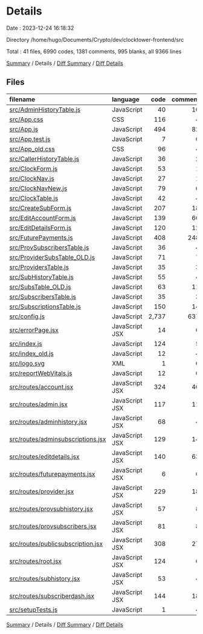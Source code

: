 # Details

Date : 2023-12-24 16:18:32

Directory /home/hugo/Documents/Crypto/dev/clocktower-frontend/src

Total : 41 files,  6990 codes, 1381 comments, 995 blanks, all 9366 lines

[Summary](results.md) / Details / [Diff Summary](diff.md) / [Diff Details](diff-details.md)

## Files
| filename | language | code | comment | blank | total |
| :--- | :--- | ---: | ---: | ---: | ---: |
| [src/AdminHistoryTable.js](/src/AdminHistoryTable.js) | JavaScript | 40 | 10 | 16 | 66 |
| [src/App.css](/src/App.css) | CSS | 116 | 4 | 25 | 145 |
| [src/App.js](/src/App.js) | JavaScript | 494 | 82 | 121 | 697 |
| [src/App.test.js](/src/App.test.js) | JavaScript | 7 | 0 | 2 | 9 |
| [src/App_old.css](/src/App_old.css) | CSS | 96 | 4 | 21 | 121 |
| [src/CallerHistoryTable.js](/src/CallerHistoryTable.js) | JavaScript | 36 | 2 | 13 | 51 |
| [src/ClockForm.js](/src/ClockForm.js) | JavaScript | 53 | 1 | 8 | 62 |
| [src/ClockNav.js](/src/ClockNav.js) | JavaScript | 27 | 1 | 5 | 33 |
| [src/ClockNavNew.js](/src/ClockNavNew.js) | JavaScript | 79 | 6 | 15 | 100 |
| [src/ClockTable.js](/src/ClockTable.js) | JavaScript | 42 | 4 | 12 | 58 |
| [src/CreateSubForm.js](/src/CreateSubForm.js) | JavaScript | 207 | 18 | 35 | 260 |
| [src/EditAccountForm.js](/src/EditAccountForm.js) | JavaScript | 139 | 66 | 27 | 232 |
| [src/EditDetailsForm.js](/src/EditDetailsForm.js) | JavaScript | 120 | 12 | 25 | 157 |
| [src/FuturePayments.js](/src/FuturePayments.js) | JavaScript | 408 | 248 | 117 | 773 |
| [src/ProvSubscribersTable.js](/src/ProvSubscribersTable.js) | JavaScript | 36 | 4 | 13 | 53 |
| [src/ProviderSubsTable_OLD.js](/src/ProviderSubsTable_OLD.js) | JavaScript | 71 | 7 | 14 | 92 |
| [src/ProvidersTable.js](/src/ProvidersTable.js) | JavaScript | 35 | 3 | 13 | 51 |
| [src/SubHistoryTable.js](/src/SubHistoryTable.js) | JavaScript | 55 | 4 | 13 | 72 |
| [src/SubsTable_OLD.js](/src/SubsTable_OLD.js) | JavaScript | 63 | 11 | 13 | 87 |
| [src/SubscribersTable.js](/src/SubscribersTable.js) | JavaScript | 35 | 3 | 13 | 51 |
| [src/SubscriptionsTable.js](/src/SubscriptionsTable.js) | JavaScript | 150 | 14 | 28 | 192 |
| [src/config.js](/src/config.js) | JavaScript | 2,737 | 637 | 25 | 3,399 |
| [src/errorPage.jsx](/src/errorPage.jsx) | JavaScript JSX | 14 | 0 | 2 | 16 |
| [src/index.js](/src/index.js) | JavaScript | 124 | 5 | 10 | 139 |
| [src/index_old.js](/src/index_old.js) | JavaScript | 12 | 4 | 3 | 19 |
| [src/logo.svg](/src/logo.svg) | XML | 1 | 0 | 0 | 1 |
| [src/reportWebVitals.js](/src/reportWebVitals.js) | JavaScript | 12 | 0 | 2 | 14 |
| [src/routes/account.jsx](/src/routes/account.jsx) | JavaScript JSX | 324 | 46 | 50 | 420 |
| [src/routes/admin.jsx](/src/routes/admin.jsx) | JavaScript JSX | 117 | 11 | 30 | 158 |
| [src/routes/adminhistory.jsx](/src/routes/adminhistory.jsx) | JavaScript JSX | 68 | 4 | 22 | 94 |
| [src/routes/adminsubscriptions.jsx](/src/routes/adminsubscriptions.jsx) | JavaScript JSX | 129 | 14 | 33 | 176 |
| [src/routes/editdetails.jsx](/src/routes/editdetails.jsx) | JavaScript JSX | 140 | 63 | 43 | 246 |
| [src/routes/futurepayments.jsx](/src/routes/futurepayments.jsx) | JavaScript JSX | 6 | 0 | 1 | 7 |
| [src/routes/provider.jsx](/src/routes/provider.jsx) | JavaScript JSX | 229 | 18 | 50 | 297 |
| [src/routes/provsubhistory.jsx](/src/routes/provsubhistory.jsx) | JavaScript JSX | 57 | 8 | 18 | 83 |
| [src/routes/provsubscribers.jsx](/src/routes/provsubscribers.jsx) | JavaScript JSX | 81 | 8 | 26 | 115 |
| [src/routes/publicsubscription.jsx](/src/routes/publicsubscription.jsx) | JavaScript JSX | 308 | 27 | 55 | 390 |
| [src/routes/root.jsx](/src/routes/root.jsx) | JavaScript JSX | 124 | 6 | 24 | 154 |
| [src/routes/subhistory.jsx](/src/routes/subhistory.jsx) | JavaScript JSX | 53 | 4 | 15 | 72 |
| [src/routes/subscriberdash.jsx](/src/routes/subscriberdash.jsx) | JavaScript JSX | 144 | 18 | 36 | 198 |
| [src/setupTests.js](/src/setupTests.js) | JavaScript | 1 | 4 | 1 | 6 |

[Summary](results.md) / Details / [Diff Summary](diff.md) / [Diff Details](diff-details.md)